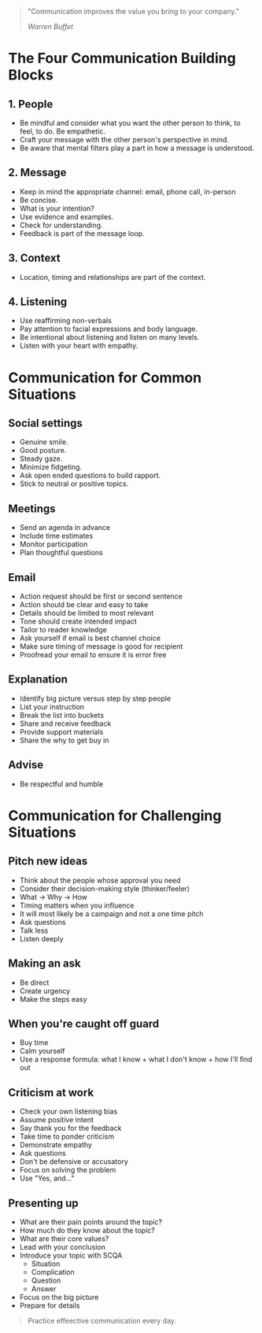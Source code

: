 > "Communication improves the value you bring to your company."
> 
> <em>Warren Buffet</em>

# The Four Communication Building Blocks

## 1. People
- Be mindful and consider what you want the other person to think, to feel, to do. Be empathetic.  
- Craft your message with the other person's perspective in mind. 
- Be aware that mental filters play a part in how a message is understood.

## 2. Message
- Keep in mind the appropriate channel: email, phone call, in-person
- Be concise.
- What is your intention?
- Use evidence and examples.
- Check for understanding.
- Feedback is part of the message loop. 

## 3. Context
- Location, timing and relationships are part of the context.
## 4. Listening
- Use reaffirming non-verbals
- Pay attention to facial expressions and body language.
- Be intentional about listening and listen on many levels.
- Listen with your heart with empathy.
   
# Communication for Common Situations
## Social settings
- Genuine smile.
- Good posture.
- Steady gaze.
- Minimize fidgeting.
- Ask open ended questions to build rapport.
- Stick to neutral or positive topics.
  
## Meetings
- Send an agenda in advance
- Include time estimates
- Monitor participation
- Plan thoughtful questions

## Email
- Action request should be first or second sentence
- Action should be clear and easy to take
- Details should be limited to most relevant
- Tone should create intended impact
- Tailor to reader knowledge
- Ask yourself if email is best channel choice
- Make sure timing of message is good for recipient
- Proofread your email to ensure it is error free

## Explanation
- Identify big picture versus step by step people
- List your instruction
- Break the list into buckets
- Share and receive feedback
- Provide support materials
- Share the why to get buy in

## Advise
- Be respectful and humble

# Communication for Challenging Situations
## Pitch new ideas
- Think about the people whose approval you need
- Consider their decision-making style (thinker/feeler)
- What -> Why -> How
- Timing matters when you influence
- It will most likely be a campaign and not a one time pitch
- Ask questions
- Talk less
- Listen deeply
  
## Making an ask
- Be direct
- Create urgency
- Make the steps easy
 
## When you're caught off guard
- Buy time
- Calm yourself
- Use a response formula: what I know + what I don't know + how I'll find out
   
## Criticism at work
- Check your own listening bias
- Assume positive intent
- Say thank you for the feedback
- Take time to ponder criticism
- Demonstrate empathy
- Ask questions
- Don't be defensive or accusatory
- Focus on solving the problem
- Use "Yes, and..." 
  
## Presenting up
- What are their pain points around the topic?
- How much do they know about the topic?
- What are their core values?
- Lead with your conclusion
- Introduce your topic with SCQA
  - Situation
  - Complication
  - Question
  - Answer
- Focus on the big picture
- Prepare for details


> Practice effeective communication every day.

